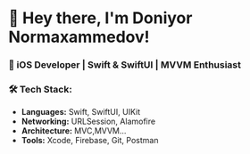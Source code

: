 # 👋 Hey there, I'm Doniyor Normaxammedov!  
### 🚀 iOS Developer | Swift & SwiftUI | MVVM Enthusiast

### 🛠 Tech Stack:
- **Languages:** Swift, SwiftUI, UIKit  
- **Networking:** URLSession, Alamofire  
- **Architecture:**  MVC,MVVM...
- **Tools:** Xcode, Firebase, Git, Postman
